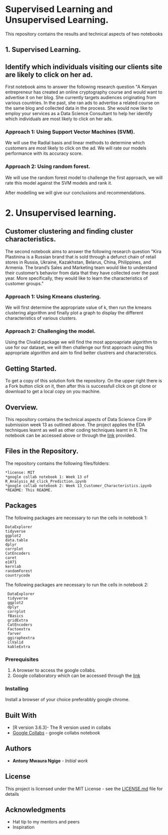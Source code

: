 # Supervised Learning and Unsupervised Learning.

This repository contains the results and technical aspects of two notebooks 
## 1. Supervised Learning.
## Identify which individuals visiting our clients site are likely to click on her ad.
First notebook aims to  answer the following research question "A Kenyan entrepreneur has created an online cryptography course and would want to advertise it on her blog. She currently targets audiences originating from various countries. In the past, she ran ads to advertise a related course on the same blog and collected data in the process. She would now like to employ your services as a Data Science Consultant to help her identify which individuals are most likely to click on her ads. 


### Approach 1: Using Support Vector Machines (SVM).
We will use the Radial basis and linear methods to determine which customers are most likely to click on the ad. We will rate our models performance with its accuracy score.

### Approach 2: Using random forest. 
We will use the random forest model to challenge the first approach, we will rate this model against the SVM models and rank it. 

After modelling we will give our conclusions and recommendations.

# 2. Unsupervised learning.
## Customer clustering and finding cluster characteristics.
The second notebook aims to answer the following research question "Kira Plastinina is a Russian brand that is sold through a defunct chain of retail stores in Russia, Ukraine, Kazakhstan, Belarus, China, Philippines, and Armenia. The brand’s Sales and Marketing team would like to understand their customer’s behavior from data that they have collected over the past year. More specifically, they would like to learn the characteristics of customer groups."

### Approach 1: Using Kmeans clustering.
We will first determine the appropriate value of k, then run the kmeans clustering algorithm and finally plot a graph to display the different characteristics of various clusters.

### Approach 2: Challenging the model.
Using the Clvalid package we will find the most approapriate algorithm to use for our dataset, we will then challenge our first approach using this appropriate algorithm and aim to find better clustrers and characteristics.

## Getting Started.

To get a copy of this solution fork the repository. On the upper right there is a Fork button click on it, then after this is successfull click on git clone or download to get a local copy on you machine. 

## Overview.

This repository contains the technical aspects of Data Science Core IP submission week 13 as outlined above. The project applies the EDA techniques learnt as well as other coding techniques learnt in R. The notebook can be accessed above or through the [link](https://colab.research.google.com/drive/1U7tkWw247cgGzNoOkM6-Acnqzy3mGXih?usp=sharing) provided.

## Files in the Repository.

The repository contains the following files/folders:

    *license: MIT
    *google collab notebook 1: Week 13 of R_Analysis_Ad_click_Prediction.ipynb
    *google collab notebook 2: Week 13_Customer_Characteristics.ipynb
    *README: This README.

## Packages

The following packages are necessary to run the cells in notebook 1:

    DataExplorer
    tidyverse
    ggplot2
    data.table
    dplyr
    corrplot
    CatEncoders
    caret
    e1071
    kernlab
    randomForest
    countrycode
  
  The following packages are necessary to run the cells in notebook 2:
  
     DataExplorer
     tidyverse
     ggplot2
     dplyr
     corrplot
     fBasics
     gridExtra
     CatEncoders
     Factoextra
     farver
     ggiraphextra
     clValid
     kableExtra
    

### Prerequisites
1. A browser to access the google collabs.
2. Google collaboratory which can be accessed through the [link](https://www.google.com/url?sa=t&rct=j&q=&esrc=s&source=web&cd=&cad=rja&uact=8&ved=2ahUKEwius97P4tjpAhVwxoUKHU9jDQQQFjAAegQIBhAC&url=https%3A%2F%2Fcolab.research.google.com%2F&usg=AOvVaw3A5aPK2kLFzKOzb6sOckVw)


### Installing

Install a browser of your choice preferabbly google chrome.


## Built With

* [R version 3.6.3]- The R version used in collabs
* [Google Collabs](https://www.google.com/url?sa=t&rct=j&q=&esrc=s&source=web&cd=&cad=rja&uact=8&ved=2ahUKEwius97P4tjpAhVwxoUKHU9jDQQQFjAAegQIBhAC&url=https%3A%2F%2Fcolab.research.google.com%2F&usg=AOvVaw3A5aPK2kLFzKOzb6sOckVw) - google collabs notebook




## Authors

* **Antony Mwaura Ngige** - *Initial work* 


## License

This project is licensed under the MIT License - see the [LICENSE.md](LICENSE.md) file for details

## Acknowledgments

* Hat tip to my mentors and peers
* Inspiration
